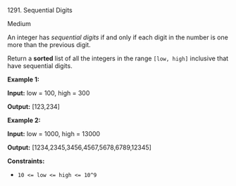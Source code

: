 1291\. Sequential Digits

Medium

An integer has _sequential digits_ if and only if each digit in the number is one more than the previous digit.

Return a **sorted** list of all the integers in the range `[low, high]` inclusive that have sequential digits.

**Example 1:**

**Input:** low = 100, high = 300

**Output:** [123,234]

**Example 2:**

**Input:** low = 1000, high = 13000

**Output:** [1234,2345,3456,4567,5678,6789,12345]

**Constraints:**

*   `10 <= low <= high <= 10^9`